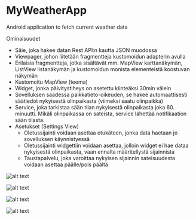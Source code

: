# MyWeatherApp
Android application to fetch current weather data

Ominaisuudet
* Säie, joka hakee datan Rest API:n kautta JSON muodossa
* Viewpager, johon liitetään fragmentteja kustomoidun adapterin avulla
* Erilaisia fragmentteja, jotka sisältävät mm. MapView karttanäkymän, ListView listanäkymän ja kustomoidun monista elementeistä koostuvan näkymän
* Kustomoitu MapView (teema)
* Widget, jonka päivitystiheys on asetettu kiinteäksi 30min välein
* Sovelluksen saadessa paikkatieto-oikeuden, se hakee automaattisesti säätiedot nykyisestä olinpaikasta (viimeksi saatu olinpaikka)
* Service, joka tarkistaa sään tilan nykyisestä olinpaikasta joka 60. minuutti. Mikäli olinpaikassa on sateista, service lähettää notifikaation sään tilasta.
* Asetukset (Settings View)
  - Oletussijainti voidaan asettaa etukäteen, jonka data haetaan jo sovelluksen käynnistyessä
  - Oletussijainti widgettiin voidaan asettaa, jolloin widget ei hae dataa nykyisestä olinpaikasta, vaan ennalta määritellystä sijainnista
  - Taustapalvelu, joka varoittaa nykyisen sijainnin sateisuudesta voidaan asettaa päälle/pois päältä


![alt text](https://github.com/tuomomees/MyWeatherApp/blob/master/app/src/main/res/screenshots/weather_details.jpeg "Weather Details")

![alt text](https://github.com/tuomomees/MyWeatherApp/blob/master/app/src/main/res/screenshots/weather_list.jpeg "Weather List")

![alt text](https://github.com/tuomomees/MyWeatherApp/blob/master/app/src/main/res/screenshots/weather_map.jpeg "Weather Map")

![alt text](https://github.com/tuomomees/MyWeatherApp/blob/master/app/src/main/res/screenshots/weather_widget.jpeg "Weather Widget")
